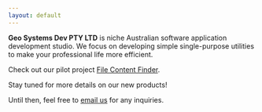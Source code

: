 ```yaml
---
layout: default
---
```


<!-- # What is it? -->

<strong>Geo Systems Dev PTY LTD</strong> is niche Australian software
application development studio. We focus on developing simple
single-purpose utilities to make your professional life more efficient.

Check out our pilot project <a href="/products/file-content-finder">File Content Finder</a>.

Stay tuned for more details on our new products!

Until then, feel free to <a href="mailto:info@geosytemsdev.com">email us</a> for any inquiries.
